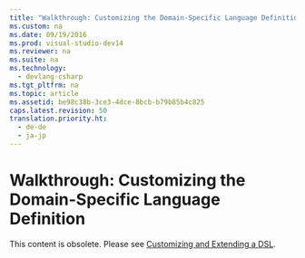```yaml
---
title: "Walkthrough: Customizing the Domain-Specific Language Definition"
ms.custom: na
ms.date: 09/19/2016
ms.prod: visual-studio-dev14
ms.reviewer: na
ms.suite: na
ms.technology: 
  - devlang-csharp
ms.tgt_pltfrm: na
ms.topic: article
ms.assetid: be98c38b-3ce3-4dce-8bcb-b79b85b4c825
caps.latest.revision: 50
translation.priority.ht: 
  - de-de
  - ja-jp
---
```

# Walkthrough: Customizing the Domain-Specific Language Definition
This content is obsolete. Please see [Customizing and Extending a DSL](../Topic/Customizing%20and%20Extending%20a%20Domain-Specific%20Language.md).